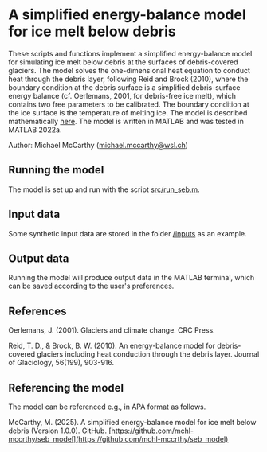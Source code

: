 # A simplified energy-balance model for ice melt below debris

These scripts and functions implement a simplified energy-balance model for simulating ice melt below debris at the surfaces of debris-covered glaciers. The model solves the one-dimensional heat equation to conduct heat through the debris layer, following Reid and Brock (2010), where the boundary condition at the debris surface is a simplified debris-surface energy balance (cf. Oerlemans, 2001, for debris-free ice melt), which contains two free parameters to be calibrated. The boundary condition at the ice surface is the temperature of melting ice. The model is described mathematically [here](/docs/seb_model_description.pdf). The model is written in MATLAB and was tested in MATLAB 2022a.

Author: Michael McCarthy (michael.mccarthy@wsl.ch)

## Running the model
The model is set up and run with the script [src/run_seb.m](src/run_seb.m). 

## Input data 
Some synthetic input data are stored in the folder [/inputs](/inputs) as an example. 

## Output data
Running the model will produce output data in the MATLAB terminal, which can be saved according to the user's preferences.

## References
Oerlemans, J. (2001). Glaciers and climate change. CRC Press.

Reid, T. D., & Brock, B. W. (2010). An energy-balance model for debris-covered glaciers including heat conduction through the debris layer. Journal of Glaciology, 56(199), 903-916.

## Referencing the model
The model can be referenced e.g., in APA format as follows.

McCarthy, M. (2025). A simplified energy-balance model for ice melt below debris (Version 1.0.0). GitHub. [https://github.com/mchl-mccrthy/seb_model](https://github.com/mchl-mccrthy/seb_model)
